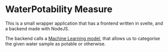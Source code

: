 # WaterPotability Measure

This is a small wrapper application that has a frontend written in svelte, and a backend made with NodeJS.

The backend calls a [Machine Learning model](https://github.com/MegaBeing/WaterPotability/blob/master/water_potability.ipynb), that allows us to 
categorise the given water sample as potable or otherwise.
